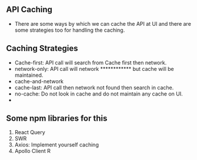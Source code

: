 ## API Caching
- There are some ways by which we can cache the API at UI and there are some strategies too for handling the caching.
  
## Caching Strategies
- Cache-first: API call will search from Cache first then network.
- network-only: API call will network ************ but cache will be maintained.
- cache-and-network
- cache-last: API call then network not found then search in cache.
- no-cache: Do not look in cache and do not maintain any cache on UI.
- 
## Some npm libraries for this
1. React Query
2. SWR
3. Axios: Implement yourself caching
4. Apollo Client
   R